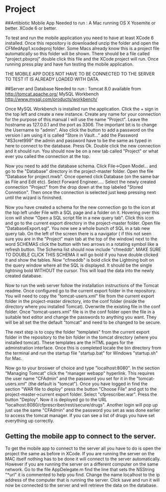 # Project

##Antibiotic Mobile App
Needed to run : A Mac running OS X Yosemite or better.
                XCode 6 or better.

To test and run the mobile application you need to have at least XCode 6 installed. Once this repository is downloaded unzip
the folder and open the CFMedApp1.xcodeproj folder. Some Macs already know this is a project file automatically so this folder will 
be shown. There should be a file called "project.pbxproj" double click this file and the XCode project will run. Once running press
play and have fun testing the mobile application. 

THE MOBILE APP DOES NOT HAVE TO BE CONNECTED TO THE SERVER TO TEST IT IS ALREADY LOADED WITH DATA.

##Server and Database
Needed to run : Tomcat 8.0 available from http://tomcat.apache.org/
                MySQL Workbench http://www.mysql.com/products/workbench/
                
                
Once MySQL Workbench is installed run the application. Click the + sign in the top left and create a new instance. Create any name for your connection for the 
purpose of this manual I will use the name "Project". Leave the hostname as 127.0.0.1 and the port as 3306. The important bit is to change the Username to "admin". 
Also click the button to add a password on the version I am using it is called "Store in Vault..." add the Password "#S3cret999" the admin and password have to be
the same as typed in here to connect to the database. Press Ok.
Double click the new connection and it should run. You should now be on a new tab called "Project" or what ever you called the connection at the top.

Now you need to add the database schema. Click File->Open Model... and go to the "Database" directory in the project-master folder. Open the file "Database for project.mwb".
Once opened click Database (on the same bar as File and Edit etc). Select Forward Engineer..... Select the newly created connection "Project" from the drop down at the top 
labeled "Stored Connetion". Then once the connection is selected just keep pressing next until the wizard is fininshed.

Now you have created a schema for the new connection go to the icon at the top left under File with a SQL page and a folder on it. Hovering over this icon will show
"Open a SQL script file in a new query tab". Click this icon and go to the current export directory in the project-master folder. Open file "DatabaseExport.sql". You now see
a whole bunch of SQL in a tab new query tab. On the left of the screen there is a navigator ( if this not seen sure you are in the "Project" main tab at the top of the window)
next to the word SCHEMAS click the button with two arrows in a rotating symbol like a refresh button. The Schema list should now include "cfmeddb". MAKE SURE TO DOUBLE CLICK THIS SCHEMA
it will go bold if you have double clicked it and show the tables. Now "cfmeddb" is bold click the Lightning bolt on the query window where all the SQL is displayed. It should be the 
single lightning bold WITHOUT the cursor. This will load the data into the newly created database.

Now to run the web server follow the installation instructions of the Tomcat readme. Once configured go to the current export folder in the 
repository. You will need to copy the "tomcat-users.xml" file from the current export folder in the project-master directory, into the conf folder (inside the directory where
you installed Tomcat). Overwrite the existing file in the conf folder. Once "tomcat-users.xml" file is in the conf folder open the file in a suitable 
text editor and change the passwords to anything you want. They will be all set the the default "tomcat" and need to be changed to be secure. 

The next step is to copy the folder "templates" from the current export folder in the repository to the bin folder in the tomcat directory (where
you installed tomcat). These templates are the HTML pages for the adminstration interface. Once this is completed locate the bin directory from the terminal
and run the startup file "startup.bat" for Windows "startup.sh" for Mac.

Now go to your broswer of choice and type "localhost:8080". In the section "Managing Tomcat" click the "manager webapp" hyperlink. This requires the user name 
"CFAdmin" and the password you set for it in the "tomcat-users.xml" (the default is "tomcat"). Once you have logged in find the section "WAR file to deploy" press the button
"Choose File" and got to the project-master->current export folder. Select "cfprescriber.war". Press the button "Deploy". Now it is deployed go to the URL "localhost:8080/cfprescriber/rest/secure/drugs".
Another login will pop up just use the same "CFAdmin" and the password you set as was done earlier to access the tomcat manager. If you can see a list of drugs you have set everything up correctly.

## Getting the mobile app to connect to the server. 

To get the mobile app to connect to the server all you have to do is open the project the same as before in XCode.
If you are running the server on the MAC itself nothing has to be done it will connect to the server automatically. However if you are running the server on a different computer on the same network.
Go to the file AppDelegate.m find the line that sets the NSString "*url" it is commented to help you find. Change the name localhost to the ip address of the computer that is running the server. Click save and run
it will now be connected to the server and will retrieve the data on the database.




